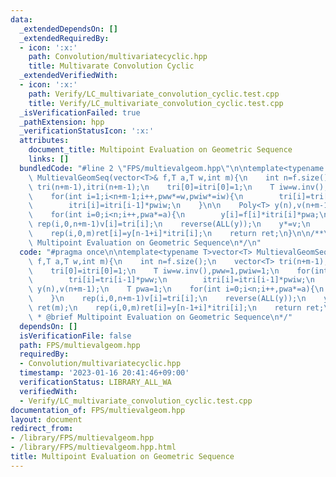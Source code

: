 ```yaml
---
data:
  _extendedDependsOn: []
  _extendedRequiredBy:
  - icon: ':x:'
    path: Convolution/multivariatecyclic.hpp
    title: Multivarate Convolution Cyclic
  _extendedVerifiedWith:
  - icon: ':x:'
    path: Verify/LC_multivariate_convolution_cyclic.test.cpp
    title: Verify/LC_multivariate_convolution_cyclic.test.cpp
  _isVerificationFailed: true
  _pathExtension: hpp
  _verificationStatusIcon: ':x:'
  attributes:
    document_title: Multipoint Evaluation on Geometric Sequence
    links: []
  bundledCode: "#line 2 \"FPS/multievalgeom.hpp\"\n\ntemplate<typename T>vector<T>\
    \ MultievalGeomSeq(vector<T>& f,T a,T w,int m){\n    int n=f.size();\n    vector<T>\
    \ tri(n+m-1),itri(n+m-1);\n    tri[0]=itri[0]=1;\n    T iw=w.inv(),pww=1,pwiw=1;\n\
    \    for(int i=1;i<n+m-1;i++,pww*=w,pwiw*=iw){\n        tri[i]=tri[i-1]*pww;\n\
    \        itri[i]=itri[i-1]*pwiw;\n    }\n\n    Poly<T> y(n),v(n+m-1);\n    T pwa=1;\n\
    \    for(int i=0;i<n;i++,pwa*=a){\n        y[i]=f[i]*itri[i]*pwa;\n    }\n   \
    \ rep(i,0,n+m-1)v[i]=tri[i];\n    reverse(ALL(y));\n    y*=v;\n    vector<T> ret(m);\n\
    \    rep(i,0,m)ret[i]=y[n-1+i]*itri[i];\n    return ret;\n}\n\n/**\n * @brief\
    \ Multipoint Evaluation on Geometric Sequence\n*/\n"
  code: "#pragma once\n\ntemplate<typename T>vector<T> MultievalGeomSeq(vector<T>&\
    \ f,T a,T w,int m){\n    int n=f.size();\n    vector<T> tri(n+m-1),itri(n+m-1);\n\
    \    tri[0]=itri[0]=1;\n    T iw=w.inv(),pww=1,pwiw=1;\n    for(int i=1;i<n+m-1;i++,pww*=w,pwiw*=iw){\n\
    \        tri[i]=tri[i-1]*pww;\n        itri[i]=itri[i-1]*pwiw;\n    }\n\n    Poly<T>\
    \ y(n),v(n+m-1);\n    T pwa=1;\n    for(int i=0;i<n;i++,pwa*=a){\n        y[i]=f[i]*itri[i]*pwa;\n\
    \    }\n    rep(i,0,n+m-1)v[i]=tri[i];\n    reverse(ALL(y));\n    y*=v;\n    vector<T>\
    \ ret(m);\n    rep(i,0,m)ret[i]=y[n-1+i]*itri[i];\n    return ret;\n}\n\n/**\n\
    \ * @brief Multipoint Evaluation on Geometric Sequence\n*/"
  dependsOn: []
  isVerificationFile: false
  path: FPS/multievalgeom.hpp
  requiredBy:
  - Convolution/multivariatecyclic.hpp
  timestamp: '2023-01-16 20:41:46+09:00'
  verificationStatus: LIBRARY_ALL_WA
  verifiedWith:
  - Verify/LC_multivariate_convolution_cyclic.test.cpp
documentation_of: FPS/multievalgeom.hpp
layout: document
redirect_from:
- /library/FPS/multievalgeom.hpp
- /library/FPS/multievalgeom.hpp.html
title: Multipoint Evaluation on Geometric Sequence
---
```

